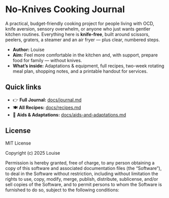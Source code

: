 # No-Knives Cooking Journal

A practical, budget-friendly cooking project for people living with OCD, knife aversion, sensory overwhelm, or anyone who just wants gentler kitchen routines. Everything here is **knife-free**, built around scissors, peelers, graters, a steamer and an air fryer — plus clear, numbered steps.

- **Author:** Louise  
- **Aim:** Feel more comfortable in the kitchen and, with support, prepare food for family — without knives.  
- **What’s inside:** Adaptations & equipment, full recipes, two-week rotating meal plan, shopping notes, and a printable handout for services.

## Quick links
- 👉 **Full Journal:** [docs/journal.md](docs/journal.md)  
- 🍽️ **All Recipes:** [docs/recipes.md](docs/recipes.md)  
- 🧰 **Aids & Adaptations:** [docs/aids-and-adaptations.md](docs/aids-and-adaptations.md)

## License
MIT License

Copyright (c) 2025 Louise

Permission is hereby granted, free of charge, to any person obtaining a copy
of this software and associated documentation files (the “Software”), to deal
in the Software without restriction, including without limitation the rights
to use, copy, modify, merge, publish, distribute, sublicense, and/or sell
copies of the Software, and to permit persons to whom the Software is
furnished to do so, subject to the following conditions:

<meta name="google-site-verification" content="C7n-hoY0nGd8xznfy6cze65v7CGd1inAclQSxw8m-_Q" />

